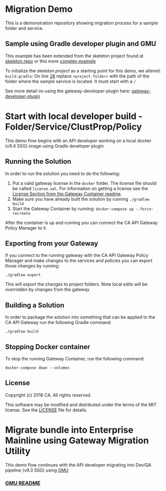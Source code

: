 # Migration Demo
This is a demonstration repository showing migration process for a sample folder and service.

## Sample using Gradle developer plugin and GMU
This example has been extended from the skeleton project found at [skeleton repo](https://github.com/ca-api-gateway-examples/gateway-developer-skeleton-repo.git) or this more [complex example](https://github.com/ca-api-gateway-examples/gateway-developer-example)

To initialize the *skeleton project* as a starting point for this demo, we altered:
`build.gradle`: On line [28](build.gradle) replace `<project-folder>` with the path of the folder where the sample service is located. It must start with a `/`

See more detail on using the gateway-developer-plugin here: [gateway-developer-plugin](https://github.com/ca-api-gateway/gateway-developer-plugin/wiki)

# Start with local developer build - Folder/Service/ClustProp/Policy
This demo flow begins with an API developer working on a local docker (v9.4 SSG) image using Gradle developer plugin

## Running the Solution
In order to run the solution you need to do the following:

1) Put a valid gateway license in the `docker` folder. The license file should be called `license.xml`. For information on getting a license see the [License Section from the Gateway Container readme](https://hub.docker.com/r/caapim/gateway/).
2) Make sure you have already built the solution by running `./gradlew build`
3) Start the Gateway Container by running: `docker-compose up --force-recreate`

After the container is up and running you can connect the CA API Gateway Policy Manager to it.

## Exporting from your Gateway
If you connect to the running gateway with the CA API Gateway Policy Manager and make changes to the services and policies you can export those changes by running:

```./gradlew export```

This will export the changes to project folders. Note local edits will be overridden by changes from the gateway

## Building a Solution
In order to package the solution into something that can be applied to the CA API Gateway run the following Gradle command:

```./gradlew build```

## Stopping Docker container
To stop the running Gateway Container, run the following command:

`docker-compose down --volumes`

## License
Copyright (c) 2018 CA. All rights reserved.

This software may be modified and distributed under the terms
of the MIT license. See the [LICENSE][license-link] file for details.

 [license-link]: /LICENSE

# Migrate bundle into Enterprise Mainline using Gateway Migration Utility
This demo flow continues with the API developer migrating into Dev/QA pipeline (v9.3 SSG) using [GMU][gmu-readme]

 [gmu-readme]: /GMU_Artifacts/readme.md
### [GMU README](/GMU_Artifacts/readme.md)